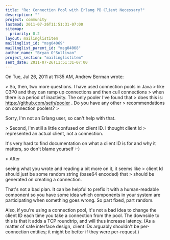 ```yaml
---
title: "Re: Connection Pool with Erlang PB Client Necessary?"
description: ""
project: community
lastmod: 2011-07-26T11:51:31-07:00
sitemap:
  priority: 0.2
layout: mailinglistitem
mailinglist_id: "msg04069"
mailinglist_parent_id: "msg04068"
author_name: "Bryan O'Sullivan"
project_section: "mailinglistitem"
sent_date: 2011-07-26T11:51:31-07:00
---
```



On Tue, Jul 26, 2011 at 11:35 AM, Andrew Berman  wrote:

&gt; So, then, two more questions. I have used connection pools in Java
&gt; like C3P0 and they can ramp up connections and then cull connections
&gt; when there is a period of inactivity. The only pooler I've found that
&gt; does this is: https://github.com/seth/pooler . Do you have any other
&gt; recommendations on connection poolers?
&gt;

Sorry, I'm not an Erlang user, so can't help with that.


&gt; Second, I'm still a little confused on client ID. I thought client Id
&gt; represented an actual client, not a connection.


It's very hard to find documentation on what a client ID is for and why it
matters, so don't blame yourself :-)


&gt; After

seeing what you wrote and reading a bit more on it, it seems like
&gt; client Id should just be some random string (base64 encoded) that
&gt; should be generated on creating a connection.


That's not a bad plan. It can be helpful to prefix it with a human-readable
component so you have some idea which components in your system are
participating when something goes wrong. So part fixed, part random.

Also, if you're using a connection pool, it's not a bad idea to change the
client ID each time you take a connection from the pool. The downside to
this is that it adds a TCP roundtrip, and will thus increase latency. (As a
matter of safe interface design, client IDs arguably shouldn't be
per-connection entities; it might be better if they were per-request.)
